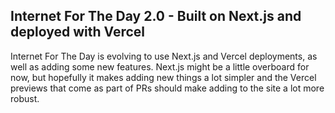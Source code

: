 ## Internet For The Day 2.0 - Built on Next.js and deployed with Vercel

Internet For The Day is evolving to use Next.js and Vercel deployments, as well as adding some new features. Next.js might be a little overboard for now, but hopefully it makes adding new things a lot simpler and the Vercel previews that come as part of PRs should make adding to the site a lot more robust.
